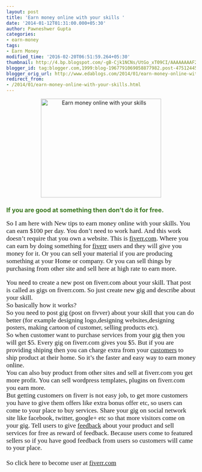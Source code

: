 ```yaml
---
layout: post
title: 'Earn money online with your skills '
date: '2014-01-12T01:31:00.000+05:30'
author: Pawneshwer Gupta
categories:
- earn-money
tags:
- Earn Money
modified_time: '2016-02-20T06:51:59.264+05:30'
thumbnail: http://4.bp.blogspot.com/-gB-Cjk1NCNs/UtGo_xT09CI/AAAAAAAAF2M/dIWhDX7WCrk/s72-c/Make-Money-With-Fiverr-2.jpg
blogger_id: tag:blogger.com,1999:blog-1967791069058877982.post-4751244575348183766
blogger_orig_url: http://www.edablogs.com/2014/01/earn-money-online-with-your-skills.html
redirect_from:
- /2014/01/earn-money-online-with-your-skills.html
---
```


<div dir="ltr" style="text-align: left;" trbidi="on"><div class="MsoNormal"><div class="separator" style="clear: both; text-align: center;"><a href="http://4.bp.blogspot.com/-gB-Cjk1NCNs/UtGo_xT09CI/AAAAAAAAF2M/dIWhDX7WCrk/s1600/Make-Money-With-Fiverr-2.jpg" imageanchor="1" style="margin-left: 1em; margin-right: 1em;"><img alt="Earn money online with your skills " border="0" src="http://4.bp.blogspot.com/-gB-Cjk1NCNs/UtGo_xT09CI/AAAAAAAAF2M/dIWhDX7WCrk/s1600/Make-Money-With-Fiverr-2.jpg" height="262" title="Earn money online with your skills " width="320" /></a></div><h3 style="text-align: left;"><span style="color: #38761d;">If you are good at something then don’t do it for free.<span style="font-family: &quot;Verdana&quot;,&quot;sans-serif&quot;; font-size: 13.0pt; line-height: 115%;"><o:p></o:p></span></span></h3><div style="text-align: left;"></div></div><div class="MsoNormal"><span style="font-family: &quot;Verdana&quot;,&quot;sans-serif&quot;; font-size: 13.0pt; line-height: 115%;">So I am here with New tips to earn money online with your skills. You can earn $100 per day. You don’t need to work hard. And this work doesn’t require that you own a website. This is <a class="zem_slink" href="http://www.fiverr.com/" rel="homepage" target="_blank" title="Fiverr.com">fiverr.com</a>. Where you can earn by doing something for <a class="zem_slink" href="http://fiverr.com/" rel="homepage" target="_blank" title="Fiverr">fiverr</a> users and they will give you money for it. Or you can sell your material if you are producing something at your Home or company. Or you can sell things by purchasing from other site and sell here at high rate to earn more.<o:p></o:p></span></div><br /><div class="MsoNormal"><div class="MsoNormal"><span style="font-family: &quot;Verdana&quot;,&quot;sans-serif&quot;; font-size: 13.0pt; line-height: 115%;">You need to create a new post on fiverr.com about your skill. That post is called as gigs on fiverr.com. So just create new gig and describe about your skill.<o:p></o:p></span></div><div class="MsoNormal"><span style="font-family: &quot;Verdana&quot;,&quot;sans-serif&quot;; font-size: 13.0pt; line-height: 115%;">So basically how it works?<o:p></o:p></span></div><div class="MsoNormal"><span style="font-family: &quot;Verdana&quot;,&quot;sans-serif&quot;; font-size: 13.0pt; line-height: 115%;">So you need to post gig (post on fivver) about your skill that you can do better (for example designing logo,designing websites,designing posters, making cartoon of customer, selling products etc). <o:p></o:p></span></div><div class="MsoNormal"><span style="font-family: &quot;Verdana&quot;,&quot;sans-serif&quot;; font-size: 13.0pt; line-height: 115%;">So when customer want to purchase services from your gig then you will get $5. Every gig on fiverr.com gives you $5. But if you are providing shiping then you can charge extra from your <a class="zem_slink" href="http://en.wikipedia.org/wiki/Customer" rel="wikipedia" target="_blank" title="Customer">customers</a> to ship product at their home. So it’s the faster and easy way to earn money online.<o:p></o:p></span></div><div class="MsoNormal"><span style="font-family: &quot;Verdana&quot;,&quot;sans-serif&quot;; font-size: 13.0pt; line-height: 115%;">You can also buy product from other sites and sell at fiverr.com you get more profit. You can sell wordpress templates, plugins on fiverr.com you earn more.<o:p></o:p></span></div><span style="font-family: Verdana,sans-serif;"><span style="font-family: &quot;Verdana&quot;,&quot;sans-serif&quot;; font-size: 13.0pt; line-height: 115%; mso-ansi-language: EN-US; mso-bidi-font-family: Mangal; mso-bidi-language: HI; mso-bidi-theme-font: minor-bidi; mso-fareast-font-family: Calibri; mso-fareast-language: EN-US; mso-fareast-theme-font: minor-latin;">But getting customers on fiverr is not easy job, to get more customers you have to give them offers like extra bonus offer etc, so users can come to your place to buy services. Share your gig on social network site like facebook, twitter, google+ etc so that more visitors come on your gig. Tell users to give <a class="zem_slink" href="http://en.wikipedia.org/wiki/Feedback" rel="wikipedia" target="_blank" title="Feedback">feedback</a> about your product and sell services for free as reward of feedback. Because users come to featured sellers so if you have good feedback from users so customers will came to your place.</span></span><br /><span style="font-family: &quot;Verdana&quot;,&quot;sans-serif&quot;; font-size: 13.0pt; line-height: 115%; mso-ansi-language: EN-US; mso-bidi-font-family: Mangal; mso-bidi-language: HI; mso-bidi-theme-font: minor-bidi; mso-fareast-font-family: Calibri; mso-fareast-language: EN-US; mso-fareast-theme-font: minor-latin;"><br /></span><span style="font-family: &quot;Verdana&quot;,&quot;sans-serif&quot;; font-size: 13.0pt; line-height: 115%; mso-ansi-language: EN-US; mso-bidi-font-family: Mangal; mso-bidi-language: HI; mso-bidi-theme-font: minor-bidi; mso-fareast-font-family: Calibri; mso-fareast-language: EN-US; mso-fareast-theme-font: minor-latin;">So click here to become user at <a href="http://fiverr.com/">fiverr.com</a></span></div></div>